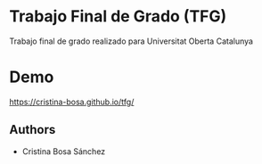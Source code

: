 # Trabajo Final de Grado (TFG)
Trabajo final de grado realizado para Universitat Oberta Catalunya
# Demo
https://cristina-bosa.github.io/tfg/
## Authors

- Cristina Bosa Sánchez



